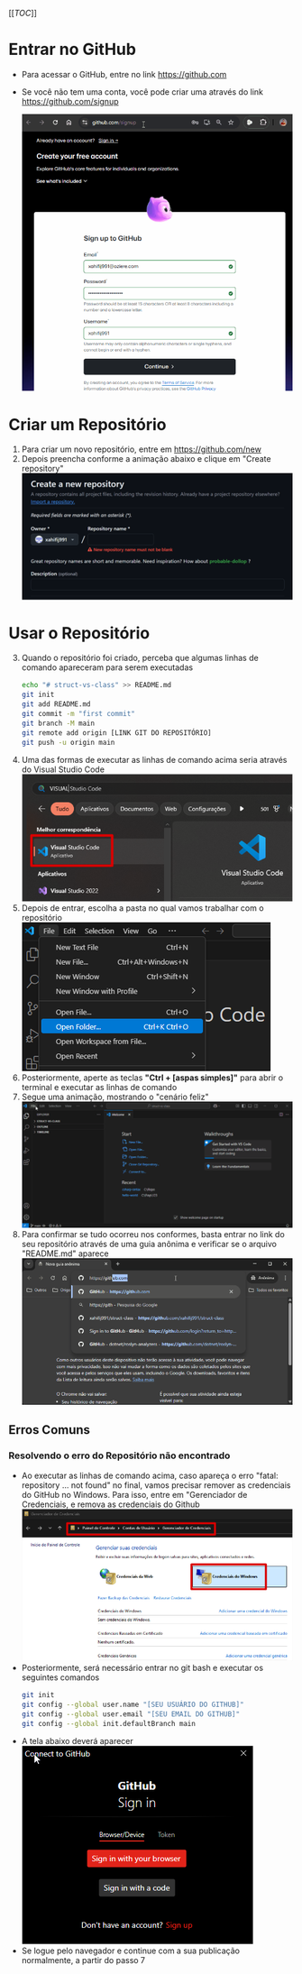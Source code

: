 [[_TOC_]]

# Entrar no GitHub

- Para acessar o GitHub, entre no link https://github.com
- Se você não tem uma conta, você pode criar uma através do link https://github.com/signup

  ![animacao.gif](/.attachments/animacao-0bc9f4eb-abf3-4d2c-af39-321def9cdfce.gif)

# Criar um Repositório

1. Para criar um novo repositório, entre em https://github.com/new
2. Depois preencha conforme a animação abaixo e clique em "Create repository"
  ![animacao.gif](/.attachments/animacao-2d768eba-1c1f-41e2-8b71-01f921e5dfbe.gif)

# Usar o Repositório
3. Quando o repositório foi criado, perceba que algumas linhas de comando apareceram para serem executadas
   ```bash
   echo "# struct-vs-class" >> README.md
   git init
   git add README.md
   git commit -m "first commit"
   git branch -M main
   git remote add origin [LINK GIT DO REPOSITÓRIO]
   git push -u origin main
   ```
4. Uma das formas de executar as linhas de comando acima seria através do Visual Studio Code
  ![image.png](/.attachments/image-4fa4a234-fece-48aa-b50d-2c900064244f.png)
5. Depois de entrar, escolha a pasta no qual vamos trabalhar com o repositório
  ![image.png](/.attachments/image-61fe02ce-0cc3-471f-a1fe-29239b4c704e.png)
6. Posteriormente, aperte as teclas **"Ctrl + [aspas simples]"** para abrir o terminal e executar as linhas de comando
7. Segue uma animação, mostrando o "cenário feliz"
  ![animacao.gif](/.attachments/animacao-1b1bd07b-c209-4225-a5af-59d98b3cee1f.gif)  
8. Para confirmar se tudo ocorreu nos conformes, basta entrar no link do seu repositório através de uma guia anônima e verificar se o arquivo "README.md" aparece
  ![animacao.gif](/.attachments/animacao-f2995afd-00bf-4584-b0ed-a67f5590283a.gif)
  
## Erros Comuns
### Resolvendo o erro do Repositório não encontrado
- Ao executar as linhas de comando acima, caso apareça o erro "fatal: repository ... not found" no final, vamos precisar remover as credenciais do GitHub no Windows. Para isso, entre em "Gerenciador de Credenciais, e remova as credenciais do Github
  ![image.png](/.attachments/image-ba3bea5d-dd51-4cb2-b63a-0223160d3e2e.png)
- Posteriormente, será necessário entrar no git bash e executar os seguintes comandos
  ```bash
  git init
  git config --global user.name "[SEU USUÁRIO DO GITHUB]"
  git config --global user.email "[SEU EMAIL DO GITHUB]"
  git config --global init.defaultBranch main
  ```
- A tela abaixo deverá aparecer  
  ![image.png](/.attachments/image-79750640-123e-4a55-94be-3461bc58f368.png)
- Se logue pelo navegador e continue com a sua publicação normalmente, a partir do passo 7